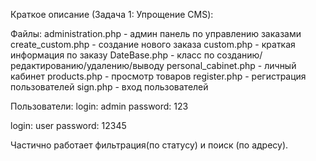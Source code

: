 Краткое описание (Задача 1: Упрощение CMS):

Файлы:
administration.php - админ панель по управлению заказами
create_custom.php - создание нового заказа
custom.php - краткая информация по заказу
DateBase.php - класс по созданию/редактированию/удалению/выводу
personal_cabinet.php - личный кабинет
products.php - просмотр товаров
register.php - регистрация пользователей
sign.php - вход пользователей

Пользователи:
login: admin
password: 123

login: user
password: 12345

Частично работает фильтрация(по статусу) и поиск (по адресу).